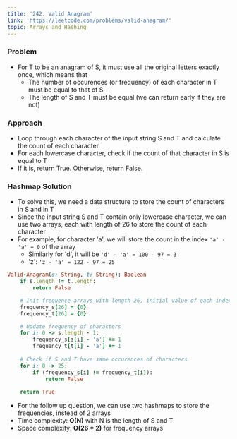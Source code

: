 ```yaml
---
title: '242. Valid Anagram'
link: 'https://leetcode.com/problems/valid-anagram/'
topic: Arrays and Hashing
---
```

### Problem
- For T to be an anagram of S, it must use all the original letters exactly once, 
which means that 
    - The number of occurences (or frequency) of each character in T must be equal to that of S
    - The length of S and T must be equal (we can return early if they are not)

### Approach
- Loop through each character of the input string S and T and calculate the count of each character
- For each lowercase character, check if the count of that character in S is equal to T
- If it is, return True. Otherwise, return False.

### Hashmap Solution
- To solve this, we need a data structure to store the count of characters in S and in T
- Since the input string S and T contain only lowercase character, we can use two
arrays, each with length of 26 to store the count of each character
- For example, for character 'a', we will store the count in the index `'a' - 'a' = 0`
of the array
    - Similarly for 'd', it will be `'d' - 'a' = 100 - 97 = 3`
    - 'z': `'z'- 'a' = 122 - 97 = 25`

```ruby
Valid-Anagram(s: String, t: String): Boolean
    if s.length != t.length:
        return False

    # Init frequence arrays with length 26, initial value of each index is 0
    frequency_s[26] = {0}
    frequency_t[26] = {0}

    # Update frequency of characters
    for i: 0 -> s.length - 1:
        frequency_s[s[i] - 'a'] += 1
        frequency_t[t[i] - 'a'] += 1
    
    # Check if S and T have same occurences of characters
    for i: 0 -> 25:
        if (frequency_s[i] != frequency_t[i]):
            return False
    
    return True
```

- For the follow up question, we can use two hashmaps to store the frequencies, instead of 2 arrays
- Time complexity: **O(N)** with N is the length of S and T
- Space complexity: **O(26 * 2)** for frequency arrays